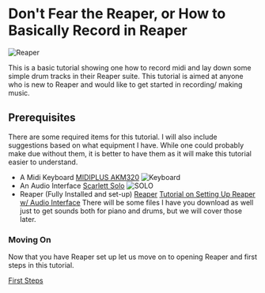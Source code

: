 # Don't Fear the Reaper, or How to Basically Record in Reaper
![Reaper](https://www.reaper.fm/v5img/logo.jpg)

This is a basic tutorial showing one how to record midi and lay down some simple drum tracks in their Reaper suite. This tutorial is aimed at anyone who is new to Reaper and would like to get started in recording/ making music. 
## Prerequisites
  There are some required items for this tutorial. I will also include suggestions based on what equipment I have. While one could probably make due without them, it is better to have them as it will make this tutorial easier to understand. 
  - A Midi Keyboard
  [MIDIPLUS AKM320](https://www.amazon.com/midiplus-32-Key-Midi-Controller-AKM320/dp/B00VHKMK64/ref=asc_df_B00VHKMK64/?tag=hyprod-20&linkCode=df0&hvadid=312139358556&hvpos=&hvnetw=g&hvrand=1466835218534005865&hvpone=&hvptwo=&hvqmt=&hvdev=c&hvdvcmdl=&hvlocint=&hvlocphy=1020268&hvtargid=pla-406165015673&psc=1&tag=&ref=&adgrpid=62521174699&hvpone=&hvptwo=&hvadid=312139358556&hvpos=&hvnetw=g&hvrand=1466835218534005865&hvqmt=&hvdev=c&hvdvcmdl=&hvlocint=&hvlocphy=1020268&hvtargid=pla-406165015673)
  ![Keyboard](https://images-na.ssl-images-amazon.com/images/I/61oQpgBECEL._AC_SL1500_.jpg)
  - An Audio Interface
    [Scarlett Solo](https://focusrite.com/en/usb-audio-interface/scarlett/scarlett-solo)
    ![SOLO](https://focusrite.com/sites/focusrite/files/scarlettsolo-hero-806-330.png)
  - Reaper (Fully Installed and set-up)
    [Reaper](https://www.reaper.fm/)
    [Tutorial on Setting Up Reaper w/ Audio Interface](https://www.youtube.com/watch?v=2vD0LJd9f90)
  There will be some files I have you download as well just to get sounds both for piano and drums, but we will cover those later. 
  ### Moving On
  Now that you have Reaper set up let us move on to opening Reaper and first steps in this tutorial.
  
  [First Steps](/fs.md)
 
  
